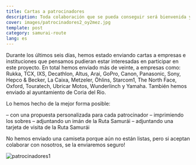 ```yaml
---
title: Cartas a patrocinadores
description: Toda colaboración que se pueda conseguir será bienvenida y gratamente valorada
cover: images/patrocinadores2_oy2mez.jpg
template: post
category: samurai-route
lang: es
---
```


Durante los últimos seis días, hemos estado enviando cartas a empresas e instituciones que pensamos pudieran estar interesadas en participar en este proyecto. En total hemos enviado más de veinte, a empresas como: Rukka, TCX, IXS, Decathlon, Altus, Arai, GoPro, Canon, Panasonic, Sony, Hepco & Becker, La Caixa, Metzeler, Öhlins, Starcom1, The North Face, Oxford, Touratech, Ubricar Motos, Wunderlinch y Yamaha. También hemos enviado al ayuntamiento de Coria del Rio.

Lo hemos hecho de la mejor forma posible:

– con una propuesta personalizada para cada patrocinador
– imprimiendo los sobres
– adjuntando un imán de la Ruta Samurái
– adjuntando una tarjeta de visita de la Ruta Samurái

No hemos enviado una camiseta porque aún no están listas, pero si aceptan colaborar con nosotros, se la enviaremos seguro!

![patrocinadores1](/blog/cartas-a-patrocinadores/images/patrocinadores1_d0wxwi.jpg)
